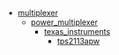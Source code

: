 * [multiplexer](/multiplexer)
  * [power_multiplexer](/multiplexer/power_multiplexer)
    * [texas_instruments](/multiplexer/power_multiplexer/texas_instruments)
      * [tps2113apw](/multiplexer/power_multiplexer/texas_instruments/tps2113apw)
